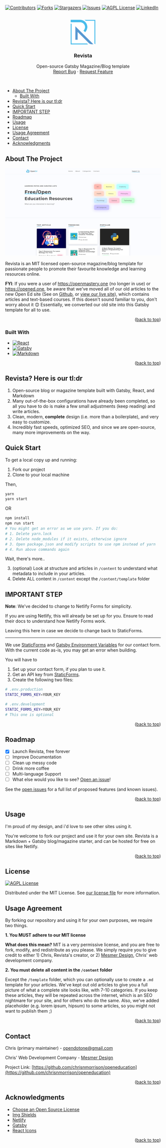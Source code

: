 
<a name="readme-top"></a>




[![Contributors][contributors-shield]][contributors-url]
[![Forks][forks-shield]][forks-url]
[![Stargazers][stars-shield]][stars-url]
[![Issues][issues-shield]][issues-url]
[![AGPL License][license-shield]][license-url]
[![LinkedIn][linkedin-shield]][linkedin-url]



<!-- PROJECT LOGO -->
<br />
<div align="center">
  <a href="https://github.com/chrisnmorrison/openeducation">
    <img src="src/assets/logo.png" alt="Logo" width="80" height="80">
  </a>

  <h3 align="center">Revista</h3>

  <p align="center">
    Open-source Gatsby Magazine/Blog template
    <br />
    <a href="https://github.com/chrisnmorrison/openeducation/issues">Report Bug</a>
    ·
    <a href="https://github.com/chrisnmorrison/openeducation/issues">Request Feature</a>
  </p>
    <br />
</div>



<!-- TABLE OF CONTENTS -->
- [About The Project](#about-the-project)
  - [Built With](#built-with)
- [Revista? Here is our tl:dr](#revista-here-is-our-tldr)
- [Quick Start](#quick-start)
- [IMPORTANT STEP](#important-step)
- [Roadmap](#roadmap)
- [Usage](#usage)
- [License](#license)
- [Usage Agreement](#usage-agreement)
- [Contact](#contact)
- [Acknowledgments](#acknowledgments)




<!-- ABOUT THE PROJECT -->
## About The Project

[![Revista Screen Shot][opened-ed-screenshot]](https://opened.one)

Revista is an MIT licensed open-source magazine/blog template for passionate people to promote their favourite knowledge and learning resources online.

**FYI**: If you were a user of <a href='https://openmastery.one'>https://openmastery.one</a> (no longer in use) or <a href='https://opened.one'>https://opened.one</a>, be aware that we've moved all of our old articles to the new Open Ed site (See on <a href='https://github.com/chrisnmorrison/openeducation'>Github</a>, or <a href='https://opened.one'>view our live site</a>), which contains articles and text-based courses. If this doesn't sound familiar to you, don't worry about it 😊 Essentially, we converted our old site into this Gatsby template for all to use.

<p align="right">(<a href="#readme-top">back to top</a>)</p>

### Built With

* [![React][React.js]][React-url]
* [![Gatsby][Gatsbyjs.com]][Gatsbyjs-url]
* [![Markdown][Markdown]][Markdown-url]

<p align="right">(<a href="#readme-top">back to top</a>)</p>

## Revista? Here is our tl:dr

1. Open-source blog or magazine template built with Gatsby, React, and Markdown
2. Many out-of-the-box configurations have already been completed, so all you have to do is make a few small adjustments (keep reading) and write articles.
3. Clean, modern, **complete** design (i.e. more than a boilerplate), and very easy to customize.
4. Incredibly fast speeds, optimized SEO, and since we are open-source, many more improvements on the way.


## Quick Start

To get a local copy up and running:

1. Fork our project
2. Clone to your local machine

Then,

```bash
yarn
yarn start
```

OR

```bash
npm install
npm run start
# You might get an error as we use yarn. If you do:
# 1. Delete yarn.lock
# 2. Delete node_modules if it exists, otherwise ignore 
# 3. Open package.json and modify scripts to use npm instead of yarn
# 4. Run above commands again
```

Wait, there's more..

3. (optional) Look at structure and articles in `/content` to understand what metadata to include in your articles.
4. Delete ALL content in `/content` except the `/content/template` folder

## IMPORTANT STEP

**Note**: We've decided to change to Netlify Forms for simplicity. 

If you are using Netlify, this will already be set up for you. Ensure to read their docs to understand how Netlify Forms work.

Leaving this here in case we decide to change back to StaticForms.

---

We use [StaticForms](https://www.staticforms.xyz/) and [Gatsby Environment Variables](https://www.gatsbyjs.com/docs/how-to/local-development/environment-variables/) for our contact form. With the current code as-is, you may get an error when building. 

You will have to

1. Set up your contact form, if you plan to use it.
2. Get an API key from [StaticForms](https://www.staticforms.xyz/).
3. Create the following two files:
```bash
# .env.production
STATIC_FORMS_KEY=YOUR_KEY
```
```bash
# .env.development
STATIC_FORMS_KEY=YOUR_KEY
# This one is optional 
```


<p align="right">(<a href="#readme-top">back to top</a>)</p>

<!-- ROADMAP -->
## Roadmap

- [x] Launch Revista, free forever
- [ ] Improve Documentation
- [ ] Clean up messy code
- [ ] Drink more coffee
- [ ] Multi-language Support
- [ ] What else would you like to see? [Open an issue](https://github.com/chrisnmorrison/openeducation/issues)!

See the [open issues](https://github.com/chrisnmorrison/openeducation/issues) for a full list of proposed features (and known issues).

<p align="right">(<a href="#readme-top">back to top</a>)</p>


<!-- USAGE EXAMPLES -->
## Usage

I'm proud of my design, and i'd love to see other sites using it.

You're welcome to fork our project and use it for your own site. Revista is a Markdown + Gatsby blog/magazine starter, and can be hosted for free on sites like Netlify.

<p align="right">(<a href="#readme-top">back to top</a>)</p>

<!-- LICENSE -->
## License

[![AGPL License][license-shield]][license-url]

Distributed under the MIT License. See [our license file](LICENSE) for more information.

## Usage Agreement

By forking our repository and using it for your own purposes, we require two things.

**1. You MUST adhere to our MIT license**

**What does this mean?** MIT is a very permissive license, and you are free to fork, modify, and redistribute as you please. We simply require you to give credit to either 1) Chris, Revista's creator, or 2) <a href='https://mesmerdesign.ca' target='_blank' rel='noopener noreferrer'>Mesmer Design</a>, Chris' web development company.

**2. You must delete all content in the `/content` folder**

Except the `/template` folder, which you can optionally use to create a `.md` template for your articles. We've kept out old articles to give you a full picture of what a complete site looks like, with 7-10 categories. If you keep these articles, they will be repeated across the internet, which is an SEO nightmare for your site, and for others who do the same. Also, we've added placeholder (e.g. lorem ipsum, hipsum) to some articles, so you might not want to publish them ;)


<p align="right">(<a href="#readme-top">back to top</a>)</p>



<!-- CONTACT -->
## Contact

Chris (primary maintainer) - opendotone@gmail.com

Chris' Web Development Company - <a href='https://mesmerdesign.ca' target='_blank' rel='noopener noreferrer'>Mesmer Design</a>

Project Link: [https://github.com/chrisnmorrison/openeducation](https://github.com/chrisnmorrison/openeducation)

<p align="right">(<a href="#readme-top">back to top</a>)</p>



<!-- ACKNOWLEDGMENTS -->
## Acknowledgments

* [Choose an Open Source License](https://choosealicense.com)
* [Img Shields](https://shields.io)
* [Netlify](https://www.netlify.com/)
* [Gatsby](https://www.gatsbyjs.com/)
* [React Icons](https://react-icons.github.io/react-icons/search)

<p align="right">(<a href="#readme-top">back to top</a>)</p>



<!-- MARKDOWN LINKS & IMAGES -->
<!-- https://www.markdownguide.org/basic-syntax/#reference-style-links -->
[contributors-shield]: https://img.shields.io/github/contributors/chrisnmorrison/openeducation.svg?style=for-the-badge
[contributors-url]: https://github.com/chrisnmorrison/openeducation/graphs/contributors
[forks-shield]: https://img.shields.io/github/forks/chrisnmorrison/openeducation.svg?style=for-the-badge
[forks-url]: https://github.com/chrisnmorrison/openeducation/network/members
[stars-shield]: https://img.shields.io/github/stars/chrisnmorrison/openeducation.svg?style=for-the-badge
[stars-url]: https://github.com/chrisnmorrison/openeducation/stargazers
[issues-shield]: https://img.shields.io/github/issues/chrisnmorrison/openeducation.svg?style=for-the-badge
[issues-url]: https://github.com/chrisnmorrison/openeducation/issues
[license-shield]: https://img.shields.io/github/license/chrisnmorrison/openeducation.svg?style=for-the-badge
[license-url]: https://github.com/chrisnmorrison/openeducation/blob/master/LICENSE.txt
[linkedin-shield]: https://img.shields.io/badge/-LinkedIn-black.svg?style=for-the-badge&logo=linkedin&colorB=555
[linkedin-url]: https://www.linkedin.com/in/chris-morrison-180072/
[opened-ed-screenshot]: src/assets/landing-screenshot.jpeg
[Next.js]: https://img.shields.io/badge/next.js-000000?style=for-the-badge&logo=nextdotjs&logoColor=white
[Next-url]: https://nextjs.org/
[React.js]: https://img.shields.io/badge/React-20232A?style=for-the-badge&logo=react&logoColor=61DAFB
[React-url]: https://reactjs.org/
[Vue.js]: https://img.shields.io/badge/Vue.js-35495E?style=for-the-badge&logo=vuedotjs&logoColor=4FC08D
[Vue-url]: https://vuejs.org/
[Angular.io]: https://img.shields.io/badge/Angular-DD0031?style=for-the-badge&logo=angular&logoColor=white
[Angular-url]: https://angular.io/
[Svelte.dev]: https://img.shields.io/badge/Svelte-4A4A55?style=for-the-badge&logo=svelte&logoColor=FF3E00
[Svelte-url]: https://svelte.dev/
[Laravel.com]: https://img.shields.io/badge/Laravel-FF2D20?style=for-the-badge&logo=laravel&logoColor=white
[Laravel-url]: https://laravel.com
[Bootstrap.com]: https://img.shields.io/badge/Bootstrap-563D7C?style=for-the-badge&logo=bootstrap&logoColor=white
[Bootstrap-url]: https://getbootstrap.com
[Markdown]: https://img.shields.io/badge/Markdown-4A525A?style=for-the-badge&logo=markdown&logoColor=white
[Markdown-url]: https://daringfireball.net/projects/markdown/
[Gatsbyjs.com]: https://img.shields.io/badge/gatsby-643194?style=for-the-badge&logo=gatsby&logoColor=white
[Gatsbyjs-url]: https://www.gatsbyjs.com/